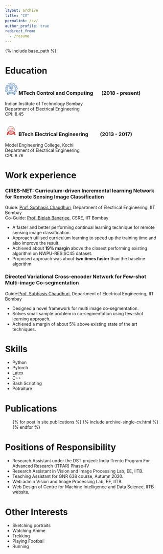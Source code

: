 ```yaml
---
layout: archive
title: "CV"
permalink: /cv/
author_profile: true
redirect_from:
  - /resume
---
```


{% include base_path %}

Education
======
### <a href="https://www.iitb.ac.in" target="_blank"><img src="/images/iitb.png" width="40"></a> MTech Control and Computing &nbsp;   &nbsp;   &nbsp; (2018 - present)&nbsp;              
Indian Institute of Technology Bombay&nbsp;        
Department of Electrical Engineering&nbsp;&nbsp;<br/> 
CPI: 8.45
### <a href="https://www.mec.ac.in" target="_blank"><img src="/images/mec.png" width="40"></a> BTech Electrical Engineering &nbsp;   &nbsp;   &nbsp;  &nbsp;   &nbsp;(2013 - 2017)&nbsp;   
Model Engineering College, Kochi&nbsp;       
Department of Electrical Engineering&nbsp;&nbsp;<br/>
CPI: 8.76


Work experience
======
### CIRES-NET: Curriculum-driven Incremental learning Network for Remote Sensing Image Classification 
Guide: <a href="https://www.ee.iitb.ac.in/~sc/" target="_blank">Prof. Subhasis Chaudhuri</a>, Department of Electrical Engineering, IIT Bombay&nbsp;<br/>
Co-Guide: <a href="https://biplab-banerjee.github.io/" target="_blank">Prof. Biplab Banerjee</a>, CSRE, IIT Bombay&nbsp;<br/>
* A faster and better performing continual learning technique for remote sensing image classification.
* Approach utilised curriculum learning to speed up the training time and also improve the result.
* Achieved about __19% margin__ above the closest performing existing algorithm on NWPU-RESISC45 dataset.
* Proposed approach was about __two times faster__ than the baseline algorithm

### Directed Variational Cross-encoder Network for Few-shot Multi-image Co-segmentation
Guide:<a href="https://www.ee.iitb.ac.in/~sc/" target="_blank">Prof. Subhasis Chaudhuri</a>, Department of Electrical Engineering, IIT Bombay&nbsp;<br/>
* Designed a novel framework for multi image co-segmentation.
* Solves small sample problem in co-segmentation using few-shot learning approach.
* Achieved a margin of about 5% above existing state of the art techniques.
  
Skills
======
* Python
* Pytorch
* Latex
* C++
* Bash Scripting
* Potraiture

Publications
======
  <ul>{% for post in site.publications %}
    {% include archive-single-cv.html %}
  {% endfor %}</ul>
  
  
Positions of Responsibility
======
* Research Assistant under the DST project: India-Trento Program For Advanced Research (ITPAR) Phase-IV
* Research Assistant in Vision and Image Processing Lab, EE, IITB.
* Teaching Assistant for GNR 638 course, Autumn 2020.
* Web admin Vision and Image Processing Lab, EE, IITB.
* Web Design of Centre for Machine Intelligence and Data Science, IITB website.

Other Interests
======
* Sketching portraits
* Watching Anime
* Trekking
* Playing Football
* Running
